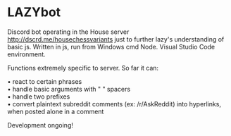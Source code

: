 # LAZYbot

Discord bot operating in the House server http://dscrd.me/housechessvariants just to further lazy's understanding of basic js.
Written in js, run from Windows cmd Node. Visual Studio Code environment.

Functions extremely specific to server. So far it can:  

• react to certain phrases  
• handle basic arguments with " " spacers  
• handle two prefixes  
• convert plaintext subreddit comments (ex: /r/AskReddit) into hyperlinks, when posted alone in a comment  

Development ongoing!
